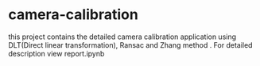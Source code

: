 # camera-calibration
this project contains the detailed camera calibration application using DLT(Direct linear transformation), Ransac and Zhang method . For detailed description 
view report.ipynb
